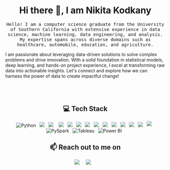 <h1 align="center">Hi there 👋, I am Nikita Kodkany</h1>

<p align="center">
  <samp>
Hello! I am a computer science graduate from the University of Southern California with extensive experience in data science, machine learning, data engineering, and analysis. My expertise spans across diverse domains such as healthcare, automobile, education, and agriculture.

I am passionate about leveraging data-driven solutions to solve complex problems and drive innovation. With a solid foundation in statistical models, deep learning, and hands-on project experience, I excel at transforming raw data into actionable insights. Let's connect and explore how we can harness the power of data to create impactful change! <br><br>
  </samp><br><br>


<h2 align="center">💻 Tech Stack</h2>
<p align="center">  
  <img alt="Python" src="https://img.shields.io/badge/python-3670A0?style=for-the-badge&logo=python&logoColor=ffdd54"/>&nbsp;&nbsp;
  <img src="https://img.shields.io/badge/PyTorch-%23EE4C2C.svg?style=for-the-badge&logo=PyTorch&logoColor=white" />&nbsp;&nbsp;
  <img src="https://img.shields.io/badge/TensorFlow-%23FF6F00.svg?style=for-the-badge&logo=TensorFlow&logoColor=white" />&nbsp;&nbsp;&nbsp;
  <img src="https://img.shields.io/badge/numpy-%23013243.svg?style=for-the-badge&logo=numpy&logoColor=white"/>&nbsp;&nbsp;  
  <img src="https://img.shields.io/badge/pandas-%23150458.svg?style=for-the-badge&logo=pandas&logoColor=white"/>&nbsp;&nbsp;
  <img src="https://img.shields.io/badge/scikit--learn-%23F7931E.svg?style=for-the-badge&logo=scikit-learn&logoColor=white"/>&nbsp;&nbsp;
  <img src="https://img.shields.io/badge/opencv-%23white.svg?style=for-the-badge&logo=opencv&logoColor=white"/>&nbsp;&nbsp;
  <img src="https://img.shields.io/badge/django-%23092E20.svg?style=for-the-badge&logo=django&logoColor=white"/>&nbsp;&nbsp;
  <img src="https://img.shields.io/badge/latex-%23008080.svg?style=for-the-badge&logo=latex&logoColor=white"/>&nbsp;&nbsp;
  <img src="https://img.shields.io/badge/c-%2300599C.svg?style=for-the-badge&logo=c&logoColor=white"/>&nbsp;&nbsp;
  <img src="https://img.shields.io/badge/c++-%2300599C.svg?style=for-the-badge&logo=c%2B%2B&logoColor=white"/>&nbsp;&nbsp; 
  <img src="https://img.shields.io/badge/java-%23ED8B00.svg?style=for-the-badge&logo=java&logoColor=white"/>&nbsp;&nbsp;
  <img src="https://img.shields.io/badge/git-%23F05033.svg?style=for-the-badge&logo=git&logoColor=white"/>&nbsp;&nbsp;
  <img src="https://img.shields.io/badge/mysql%20-%2300D9FF.svg?&style=for-the-badge&logo=mysql&logoColor=white" style="margin-bottom:3px"/>&nbsp;&nbsp;
  <img alt="PySpark" src="https://img.shields.io/badge/PySpark-E25A1C?style=for-the-badge&logo=Apache-Spark&logoColor=white"/>&nbsp;&nbsp;
  <img alt="Tableau" src="https://img.shields.io/badge/Tableau-E97627?style=for-the-badge&logo=Tableau&logoColor=white"/>&nbsp;&nbsp;
  <img alt="Power BI" src="https://img.shields.io/badge/Power%20BI-F2C811?style=for-the-badge&logo=Power-BI&logoColor=white"/>&nbsp;&nbsp;
</p>

<h2 align="center" id="contact">📫 Reach out to me on</h2>
<p align="center">
  <a target="_blank"href="https://www.linkedin.com/in/nikitakodkany/"><img src="https://img.shields.io/badge/linkedin-%230077B5.svg?&style=for-the-badge&logo=linkedin&logoColor=white" /></a>&nbsp;&nbsp;&nbsp;&nbsp;
  <a href="mailto:nikitahkodkany@gmailco,?subject=Hello%Ayush,%20From%20Github"><img src="https://img.shields.io/badge/gmail-%23D14836.svg?&style=for-the-badge&logo=gmail&logoColor=white" /></a>&nbsp;&nbsp;&nbsp;&nbsp;
</p>
